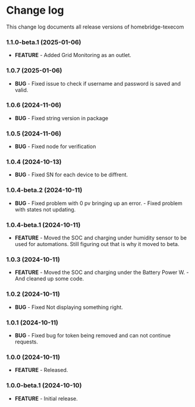 # Change log

This change log documents all release versions of homebridge-texecom

### 1.1.0-beta.1 (2025-01-06)

- **FEATURE** - Added Grid Monitoring as an outlet.

### 1.0.7 (2025-01-06)
                
- **BUG** - Fixed issue to check if username and password is saved and valid.

### 1.0.6 (2024-11-06)
                
- **BUG** - Fixed string version in package

### 1.0.5 (2024-11-06)
                
- **BUG** - Fixed node for verification

### 1.0.4 (2024-10-13)
                
- **BUG** - Fixed SN for each device to be diffrent.

### 1.0.4-beta.2 (2024-10-11)
                
- **BUG** - Fixed problem with 0 pv bringing up an error.
          - Fixed problem with states not updating.

### 1.0.4-beta.1 (2024-10-11)

- **FEATURE** - Moved the SOC and charging under humidity sensor to be used for automations.
                Still figuring out that is why it moved to beta.
              
### 1.0.3 (2024-10-11)

- **FEATURE** - Moved the SOC and charging under the Battery Power W.
              - And cleaned up some code.

### 1.0.2 (2024-10-11)

- **BUG** - Fixed Not displaying something right.

### 1.0.1 (2024-10-11)

- **BUG** - Fixed bug for token being removed and can not continue requests.

### 1.0.0 (2024-10-11)

- **FEATURE** - Released.

### 1.0.0-beta.1 (2024-10-10)

- **FEATURE** - Initial release.
